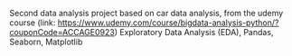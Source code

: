 Second data analysis project based on car data analysis, from the udemy course (link: https://www.udemy.com/course/bigdata-analysis-python/?couponCode=ACCAGE0923)
Exploratory Data Analysis (EDA), Pandas, Seaborn, Matplotlib
